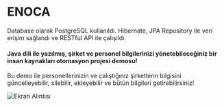 # ENOCA


Database olarak PostgreSQL kullanıldı. Hibernate, JPA Repository ile veri erişim sağlandı ve RESTful API ile çalışıldı.


#### Java dili ile yazılmış, şirket ve personel bilgilerinizi yönetebileceğiniz bir insan kaynakları otomasyon projesi demosu!

Bu demo ile personellerinizin ve çalıştığınız şirketlerin bilgisini güncelleyebilir, silebilir, ekleyebilir ve bütün bilgileri getirebilirsiniz!



![Ekran Alıntısı](https://user-images.githubusercontent.com/113914227/222342832-6e072f04-f1ca-4e93-a6f9-99ec370a4952.JPG)









